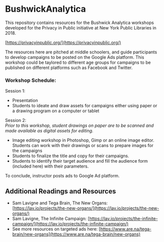 # BushwickAnalytica
This repository contains resources for the Bushwick Analytica workshops developed for the Privacy in Public initiative at New York Public Libraries in 2018.  

[https://privacyinpublic.org/](https://privacyinpublic.org/)
  
The resources here are pitched at middle schoolers, and guide participants to develop campaigns to be posted on the Google Ads platform. This workshop could be taylored to different age groups for campaigns to be published on different platforms such as Facebook and Twitter.       
### Workshop Schedule:
Session 1:  
* Presentation
* Students to ideate and draw assets for campaigns either using paper or a drawing program on a computer or tablet

Session 2:  
*Prior to this workshop, student drawings on paper are to be scanned and made available as digital assets for editing.*
* Image editing workshop in Photoshop, Gimp or an online image editor. Students can work with their drawings or scans to prepare images for the campaigns
* Students to finalize the title and copy for their campaigns.
* Students to identify their target audience and fill the audience form (included here) with their parameters.

To conclude, instructor posts ads to Google Ad platform.  
  
## Additional Readings and Resources
* Sam Lavigne and Tega Brain, The New Organs: [https://lav.io/projects/the-new-organs/](https://lav.io/projects/the-new-organs/)
* Sam Lavigne, The Infinite Campaign: [https://lav.io/projects/the-infinite-campaign/](https://lav.io/projects/the-infinite-campaign/)
* See more resources on targeted ads here: [https://www.are.na/tega-brain/new-organs](https://www.are.na/tega-brain/new-organs)
